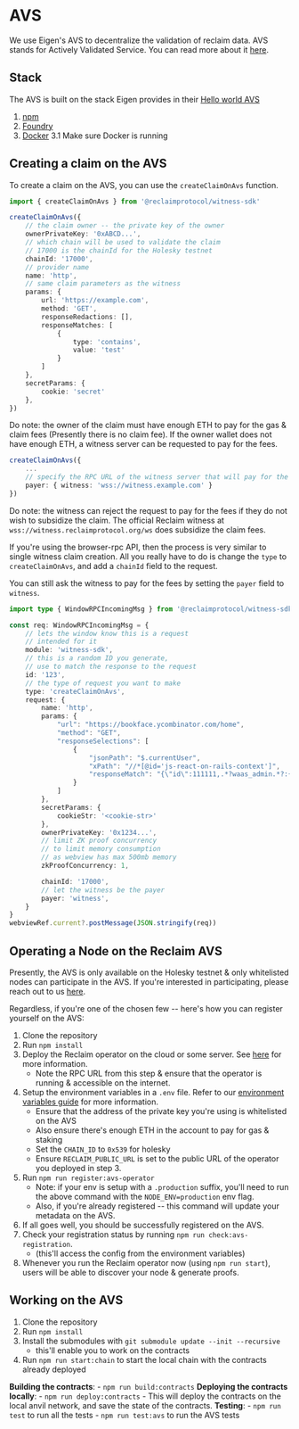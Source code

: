 # AVS

We use Eigen's AVS to decentralize the validation of reclaim data.
AVS stands for Actively Validated Service. You can read more about it [here](https://docs.eigenlayer.xyz/eigenlayer/avs-guides/avs-developer-guide).

## Stack

The AVS is built on the stack Eigen provides in their [Hello world AVS](https://github.com/Layr-Labs/hello-world-avs)

1. [npm](https://docs.npmjs.com/downloading-and-installing-node-js-and-npm)
2. [Foundry](https://getfoundry.sh/)
3. [Docker](https://www.docker.com/get-started/)
    3.1 Make sure Docker is running

## Creating a claim on the AVS

To create a claim on the AVS, you can use the `createClaimOnAvs` function. 

``` ts
import { createClaimOnAvs } from '@reclaimprotocol/witness-sdk'

createClaimOnAvs({
	// the claim owner -- the private key of the owner
	ownerPrivateKey: '0xABCD...',
	// which chain will be used to validate the claim
	// 17000 is the chainId for the Holesky testnet
	chainId: '17000',
	// provider name
	name: 'http',
	// same claim parameters as the witness
	params: {
		url: 'https://example.com',
		method: 'GET',
		responseRedactions: [],
		responseMatches: [
			{
				type: 'contains',
				value: 'test'
			}
		]
	},
	secretParams: {
		cookie: 'secret'
	},
})
```

Do note: the owner of the claim must have enough ETH to pay for the gas & claim fees (Presently there is no claim fee). If the owner wallet does not have enough ETH, a witness server can be requested to pay for the fees.

``` ts
createClaimOnAvs({
	...
	// specify the RPC URL of the witness server that will pay for the fees
	payer: { witness: 'wss://witness.example.com' }
})
```

Do note: the witness can reject the request to pay for the fees if they do not wish to subsidize the claim. The official Reclaim witness at `wss://witness.reclaimprotocol.org/ws` does subsidize the claim fees.

If you're using the browser-rpc API, then the process is very similar to single witness claim creation. All you really have to do is change the `type` to `createClaimOnAvs`, and add a `chainId` field to the request.

You can still ask the witness to pay for the fees by setting the `payer` field to `witness`.

```ts
import type { WindowRPCIncomingMsg } from '@reclaimprotocol/witness-sdk'

const req: WindowRPCIncomingMsg = {
	// lets the window know this is a request
	// intended for it
	module: 'witness-sdk',
	// this is a random ID you generate,
	// use to match the response to the request
	id: '123',
	// the type of request you want to make
	type: 'createClaimOnAvs',
	request: {
		name: 'http',
		params: {
			"url": "https://bookface.ycombinator.com/home",
			"method": "GET",
			"responseSelections": [
				{
					"jsonPath": "$.currentUser",
					"xPath": "//*[@id='js-react-on-rails-context']",
					"responseMatch": "{\"id\":111111,.*?waas_admin.*?:{.*?}.*?:{.*?}.*?(?:full_name|first_name).*?}"
				}
			]
		},
		secretParams: {
			cookieStr: '<cookie-str>'
		},
		ownerPrivateKey: '0x1234...',
		// limit ZK proof concurrency
		// to limit memory consumption
		// as webview has max 500mb memory
		zkProofConcurrency: 1,

		chainId: '17000',
		// let the witness be the payer
		payer: 'witness',
	}
}
webviewRef.current?.postMessage(JSON.stringify(req))
```

## Operating a Node on the Reclaim AVS

Presently, the AVS is only available on the Holesky testnet & only whitelisted nodes can participate in the AVS. If you're interested in participating, please reach out to us [here](TODO).

Regardless, if you're one of the chosen few -- here's how you can register yourself on the AVS:

1. Clone the repository
2. Run `npm install`
3. Deploy the Reclaim operator on the cloud or some server. See [here](/docs/project.md#deploying-to-the-cloud) for more information.
	- Note the RPC URL from this step & ensure that the operator is running & accessible on the internet.
4. Setup the environment variables in a `.env` file. Refer to our [environment variables guide](./env.md) for more information.
	- Ensure that the address of the private key you're using is whitelisted on the AVS
	- Also ensure there's enough ETH in the account to pay for gas & staking
	- Set the `CHAIN_ID` to `0x539` for holesky
	- Ensure `RECLAIM_PUBLIC_URL` is set to the public URL of the operator you deployed in step 3.
4. Run `npm run register:avs-operator`
	- Note: if your env is setup with a `.production` suffix, you'll need to run the above command with the `NODE_ENV=production` env flag.
	- Also, if you're already registered -- this command will update your metadata on the AVS.
5. If all goes well, you should be successfully registered on the AVS.
6. Check your registration status by running `npm run check:avs-registration`.
	- (this'll access the config from the environment variables)
7. Whenever you run the Reclaim operator now (using `npm run start`), users will be able to discover your node & generate proofs.

## Working on the AVS

1. Clone the repository
2. Run `npm install`
3. Install the submodules with `git submodule update --init --recursive`
	- this'll enable you to work on the contracts
4. Run `npm run start:chain` to start the local chain with the contracts already deployed

**Building the contracts**:
	- `npm run build:contracts`
**Deploying the contracts locally**:
	- `npm run deploy:contracts`
	- This will deploy the contracts on the local anvil network, and save the state of the contracts.
**Testing**:
	- `npm run test` to run all the tests
	- `npm run test:avs` to run the AVS tests